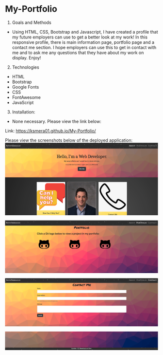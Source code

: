 # My-Portfolio
1) Goals and Methods
- Using HTML, CSS, Bootstrap and Javascript, I have created a profile that my future employers can use to get a better look at my work! In this responsive profile, there is main information page, portfolio page and a contact me section. I hope employers can use this to get in contact with me and to ask me any questions that they have about my work on display. Enjoy!

2) Technologies
- HTML
- Bootstrap
- Google Fonts
- CSS
- FontAwesome
- JavaScript

3) Installation: 
- None necessary. Please view the link below:

Link: https://ksmera01.github.io/My-Portfolio/

Please view the screenshots below of the deployed application: 
![Image description](./images/main.png)

![Image description](./images/portfolio.png)

![Image description](./images/contactmeSS.png)

![Image description](./images/footer.png)
